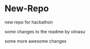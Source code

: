 # New-Repo
new repo for hackathon

some changes to the readme by viinasu

some more awesome changes
